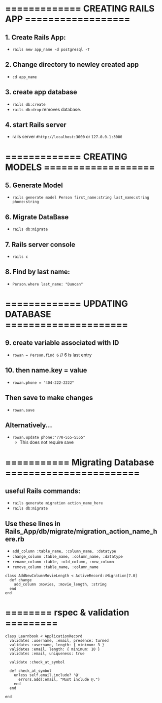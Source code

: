 #  ============= CREATING RAILS APP ==================
## 1. Create Rails App:
- `rails new app_name -d postgresql -T`
## 2. Change directory to newley created app
- `cd app_name`
## 3. create app database
- `rails db:create`
- `rails db:drop` removes database.
## 4. start Rails server
- rails server `#http://localhost:3000` or `127.0.0.1:3000`

# ============= CREATING MODELS ===================
## 5. Generate Model 
- `rails generate model Person first_name:string last_name:string phone:string`
## 6. Migrate DataBase
- `rails db:migrate`
## 7. Rails server console
- `rails c`
## 8. Find by last name:
- `Person.where last_name: "Duncan"`
# ============= UPDATING DATABASE =====================
## 9. create variable associated with ID
- `rowan = Person.find 6`  // 6 is last entry
## 10. then name.key = value
- `rowan.phone = "404-222-2222"`
## Then save to make changes
- `rowan.save`
## Alternatively... 
- `rowan.update phone:"770-555-5555"` 
  - This does not require save

# =========== Migrating Database =======================
## useful Rails commands:
- `rails generate migration action_name_here`
- `rails db:migrate`

## Use these lines in Rails_App/db/migrate/migration_action_name_here.rb
- `add_column :table_name, :column_name, :datatype`
- `change_column :table_name, :column_name, :datatype`
- `rename_column :table, :old_column, :new_column`
- `remove_column :table_name, :column_name`

```
class AddNewColumnMovieLength < ActiveRecord::Migration[7.0]
  def change
    add_column :movies, :movie_length, :string
  end
end
```

# ======== rspec & validation =========


```
class Learnbook < ApplicationRecord
  validates :username, :email, presence: turned
  validates :username, length: { minimum: 3 }
  validates :email, length: { minimum: 10 }
  validates :email, uniqueness: true

  validate :check_at_symbol

  def check_at_symbol
    unless self.email.include? '@'
      errors.add(:email, "Must include @.")
    end
  end

end
```